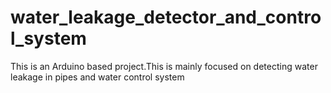 # water_leakage_detector_and_control_system
This is an Arduino based project.This is mainly focused on detecting water leakage in pipes and water control system
